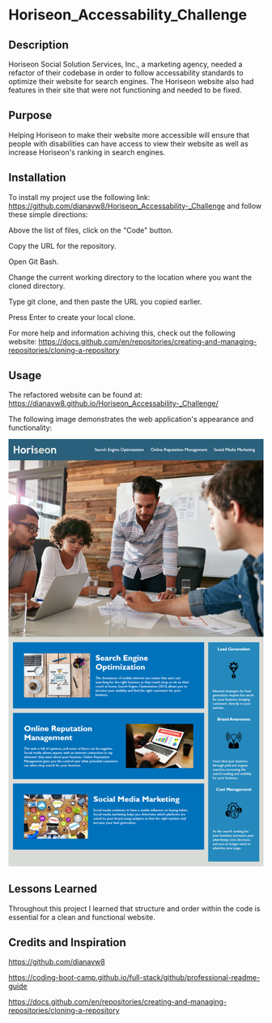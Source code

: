 # Horiseon_Accessability_Challenge

## Description
Horiseon Social Solution Services, Inc., a marketing agency, needed a refactor of their codebase in order to follow accessability standards to optimize their website for search engines. The Horiseon website also had features in their site that were not functioning and needed to be fixed.

## Purpose
Helping Horiseon to make their website more accessible will ensure that people with disabilities can have access to view their website as well as increase Horiseon's ranking in search engines. 

## Installation

To install my project use the following link: https://github.com/dianavw8/Horiseon_Accessability-_Challenge and follow these simple directions:

Above the list of files, click on the "Code" button.

Copy the URL for the repository.

Open Git Bash.

Change the current working directory to the location where you want the cloned directory.

Type git clone, and then paste the URL you copied earlier.

Press Enter to create your local clone.

For more help and information achiving this, check out the following website: https://docs.github.com/en/repositories/creating-and-managing-repositories/cloning-a-repository

## Usage

The refactored website can be found at: https://dianavw8.github.io/Horiseon_Accessability-_Challenge/

The following image demonstrates the web application's appearance and functionality:

![The Horiseon webpage includes a navigation bar, a header image, and cards with text and images at the bottom of the page.](./assets/images/01-html-css-git-homework-demo.png)

## Lessons Learned
 Throughout this project I learned that structure and order within the code is essential for a clean and functional website.

## Credits and Inspiration

https://github.com/dianavw8

https://coding-boot-camp.github.io/full-stack/github/professional-readme-guide

https://docs.github.com/en/repositories/creating-and-managing-repositories/cloning-a-repository
